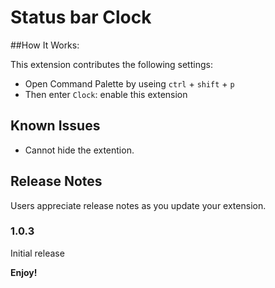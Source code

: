 # Status bar Clock

##How It Works:

This extension contributes the following settings:

* Open Command Palette by useing `ctrl` + `shift` + `p`
* Then enter `Clock`: enable this extension

## Known Issues

* Cannot hide the extention.

## Release Notes

Users appreciate release notes as you update your extension.

### 1.0.3

Initial release

**Enjoy!**
